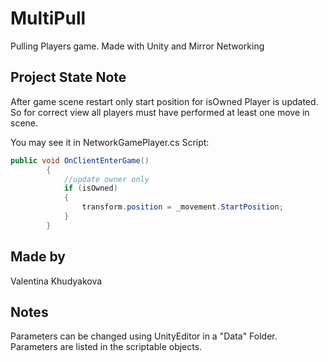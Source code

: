 # MultiPull
 Pulling Players game. Made with Unity and Mirror Networking

## Project State Note

After game scene restart only start position for isOwned Player is updated.
So for correct view all players must have performed at least one move in scene.

You may see it in NetworkGamePlayer.cs Script:

```c#
public void OnClientEnterGame()
        {
            //update owner only
            if (isOwned)
            {
                transform.position = _movement.StartPosition;
            }
        }
```


## Made by
Valentina Khudyakova

## Notes
Parameters can be changed using UnityEditor in a "Data" Folder. 
Parameters are listed in the scriptable objects.

